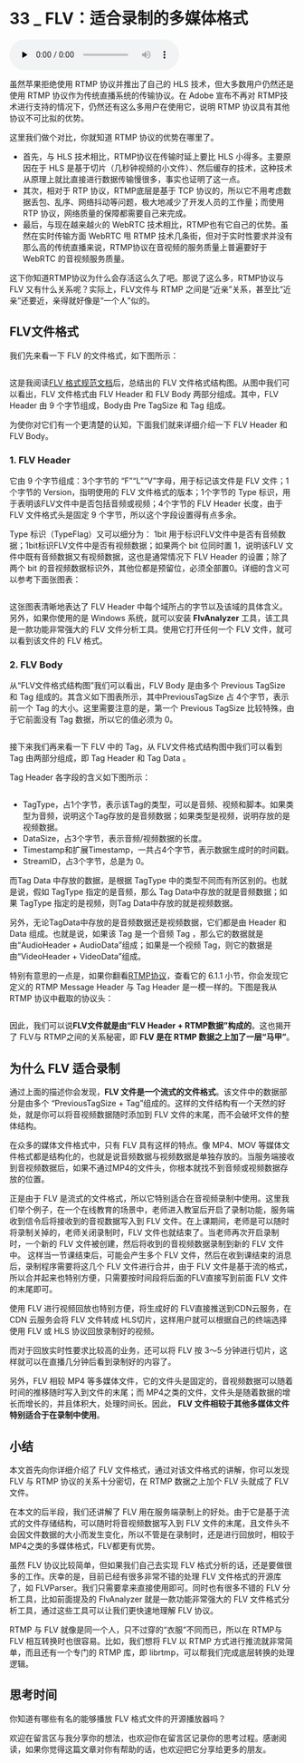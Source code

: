 # 33 _ FLV：适合录制的多媒体格式

<audio id="audio" title="33 | FLV：适合录制的多媒体格式" controls="" preload="none"><source id="mp3" src="https://static001.geekbang.org/resource/audio/9f/5b/9f9a52a2ae6d56361692bfa23c8be15b.mp3"></audio>

虽然苹果拒绝使用 RTMP 协议并推出了自己的 HLS 技术，但大多数用户仍然还是使用 RTMP 协议作为传统直播系统的传输协议。在 Adobe 宣布不再对 RTMP技术进行支持的情况下，仍然还有这么多用户在使用它，说明 RTMP 协议具有其他协议不可比拟的优势。

这里我们做个对比，你就知道 RTMP 协议的优势在哪里了。

- 首先，与 HLS 技术相比，RTMP协议在传输时延上要比 HLS 小得多。主要原因在于 HLS 是基于切片（几秒钟视频的小文件）、然后缓存的技术，这种技术从原理上就比直接进行数据传输慢很多，事实也证明了这一点。
- 其次，相对于 RTP 协议，RTMP底层是基于 TCP 协议的，所以它不用考虑数据丢包、乱序、网络抖动等问题，极大地减少了开发人员的工作量；而使用 RTP 协议，网络质量的保障都需要自己来完成。
- 最后，与现在越来越火的 WebRTC 技术相比，RTMP也有它自己的优势。虽然在实时传输方面 WebRTC 甩 RTMP 技术几条街，但对于实时性要求并没有那么高的传统直播来说，RTMP协议在音视频的服务质量上普遍要好于 WebRTC 的音视频服务质量。

这下你知道RTMP协议为什么会存活这么久了吧。那说了这么多，RTMP协议与 FLV 又有什么关系呢？实际上，FLV文件与 RTMP 之间是“近亲”关系，甚至比“近亲”还要近，亲得就好像是“一个人”似的。

## FLV文件格式

我们先来看一下 FLV 的文件格式，如下图所示：

<img src="https://static001.geekbang.org/resource/image/4a/d9/4aad7046a08b2a4d6ca39963a46506d9.png" alt="">

这是我阅读[FLV 格式规范文档](https://www.adobe.com/content/dam/acom/en/devnet/flv/video_file_format_spec_v10.pdf)后，总结出的 FLV 文件格式结构图。从图中我们可以看出，FLV 文件格式由 FLV Header 和 FLV Body 两部分组成。其中，FLV Header 由 9 个字节组成，Body由 Pre TagSize 和 Tag 组成。

为使你对它们有一个更清楚的认知，下面我们就来详细介绍一下 FLV Header 和 FLV Body。

### 1. FLV Header

它由 9 个字节组成：3个字节的 “F”“L”“V”字母，用于标记该文件是 FLV 文件；1个字节的 Version，指明使用的 FLV 文件格式的版本；1个字节的 Type 标识，用于表明该FLV文件中是否包括音频或视频；4个字节的 FLV Header 长度，由于 FLV 文件格式头是固定 9 个字节，所以这个字段设置得有点多余。

Type 标识（TypeFlag）又可以细分为： 1bit 用于标识FLV文件中是否有音频数据；1bit标识FLV文件中是否有视频数据；如果两个 bit 位同时置 1，说明该FLV 文件中既有音频数据又有视频数据，这也是通常情况下 FLV Header 的设置；除了两个 bit 的音视频数据标识外，其他位都是预留位，必须全部置0。详细的含义可以参考下面张图表：

<img src="https://static001.geekbang.org/resource/image/c7/5e/c71c4156528bf0cc59cc92d5e796a05e.png" alt="">

这张图表清晰地表达了 FLV Header 中每个域所占的字节以及该域的具体含义。另外，如果你使用的是 Windows 系统，就可以安装 **FlvAnalyzer** 工具，该工具是一款功能非常强大的 FLV 文件分析工具。使用它打开任何一个 FLV 文件，就可以看到该文件的 FLV 格式。

### 2. FLV Body

从“FLV文件格式结构图”我们可以看出，FLV Body 是由多个 Previous TagSize 和 Tag 组成的。其含义如下图表所示，其中PreviousTagSize 占 4个字节，表示前一个 Tag 的大小。这里需要注意的是，第一个 Previous TagSize 比较特殊，由于它前面没有 Tag 数据，所以它的值必须为 0。

<img src="https://static001.geekbang.org/resource/image/d2/fd/d230f853c81c1dd185bddcb2edc2a9fd.png" alt="">

接下来我们再来看一下 FLV 中的 Tag，从 FLV文件格式结构图中我们可以看到 Tag 由两部分组成，即 Tag Header 和 Tag Data 。

Tag Header 各字段的含义如下图所示：

<img src="https://static001.geekbang.org/resource/image/ab/79/ab30c1ae85a041f9262bc7b197c34779.png" alt="">

- TagType，占1个字节，表示该Tag的类型，可以是音频、视频和脚本。如果类型为音频，说明这个Tag存放的是音频数据；如果类型是视频，说明存放的是视频数据。
- DataSize，占3个字节，表示音频/视频数据的长度。
- Timestamp和扩展Timestamp，一共占4个字节，表示数据生成时的时间戳。
- StreamID，占3个字节，总是为 0。

而Tag Data 中存放的数据，是根据 TagType 中的类型不同而有所区别的。也就是说，假如 TagType 指定的是音频，那么 Tag Data中存放的就是音频数据；如果 TagType 指定的是视频，则Tag Data中存放的就是视频数据。

另外，无论TagData中存放的是音频数据还是视频数据，它们都是由 Header 和 Data 组成。也就是说，如果该 Tag 是一个音频 Tag ，那么它的数据就是由“AudioHeader + AudioData”组成；如果是一个视频 Tag，则它的数据是由“VideoHeader + VideoData”组成。

特别有意思的一点是，如果你翻看[RTMP协议](http://wwwimages.adobe.com/www.adobe.com/content/dam/acom/en/devnet/rtmp/pdf/rtmp_specification_1.0.pdf)，查看它的 6.1.1 小节，你会发现它定义的  RTMP Message Header 与 Tag Header 是一模一样的。下图是我从 RTMP 协议中截取的协议头：

<img src="https://static001.geekbang.org/resource/image/19/f7/19860afa57dd97d75902c59720f832f7.png" alt="">

因此，我们可以说**FLV文件就是由“FLV Header + RTMP数据”构成的**。这也揭开了 FLV与 RTMP之间的关系秘密，即 **FLV 是在 RTMP 数据之上加了一层“马甲”**。

## 为什么 FLV 适合录制

通过上面的描述你会发现，**FLV 文件是一个流式的文件格式**。该文件中的数据部分是由多个 “PreviousTagSize + Tag”组成的。这样的文件结构有一个天然的好处，就是你可以将音视频数据随时添加到 FLV 文件的末尾，而不会破坏文件的整体结构。

在众多的媒体文件格式中，只有 FLV 具有这样的特点。像 MP4、MOV 等媒体文件格式都是结构化的，也就是说音频数据与视频数据是单独存放的。当服务端接收到音视频数据后，如果不通过MP4的文件头，你根本就找不到音频或视频数据存放的位置。

正是由于 FLV 是流式的文件格式，所以它特别适合在音视频录制中使用。这里我们举个例子，在一个在线教育的场景中，老师进入教室后开启了录制功能，服务端收到信令后将接收到的音视数据写入到 FLV 文件。在上课期间，老师是可以随时将录制关掉的，老师关闭录制时，FLV 文件也就结束了。当老师再次开启录制时，一个新的 FLV 文件被创建，然后将收到的音视频数据录制到新的 FLV 文件中。 这样当一节课结束后，可能会产生多个 FLV 文件，然后在收到课结束的消息后，录制程序需要将这几个 FLV 文件进行合并，由于 FLV 文件是基于流的格式，所以合并起来也特别方便，只需要按时间段将后面的FLV直接写到前面 FLV 文件的末尾即可。

使用 FLV 进行视频回放也特别方便，将生成好的 FLV直接推送到CDN云服务，在CDN 云服务会将 FLV 文件转成 HLS切片，这样用户就可以根据自己的终端选择使用 FLV 或 HLS 协议回放录制好的视频。

而对于回放实时性要求比较高的业务，还可以将 FLV 按 3～5 分钟进行切片，这样就可以在直播几分钟后看到录制好的内容了。

另外，FLV 相较 MP4 等多媒体文件，它的文件头是固定的，音视频数据可以随着时间的推移随时写入到文件的末尾；而 MP4之类的文件，文件头是随着数据的增长而增长的，并且体积大，处理时间长。因此， **FLV 文件相较于其他多媒体文件特别适合于在录制中使用**。

## 小结

本文首先向你详细介绍了 FLV 文件格式，通过对该文件格式的讲解，你可以发现 FLV 与 RTMP 协议的关系十分密切，在 RTMP 数据之上加个 FLV 头就成了 FLV 文件。

在本文的后半段，我们还讲解了 FLV 用在服务端录制上的好处。由于它是基于流式的文件存储结构，可以随时将音视频数据写入到 FLV 文件的末尾，且文件头不会因文件数据的大小而发生变化，所以不管是在录制时，还是进行回放时，相较于MP4之类的多媒体格式，FLV都更有优势。

虽然 FLV 协议比较简单，但如果我们自己去实现 FLV 格式分析的话，还是要做很多的工作。庆幸的是，目前已经有很多非常不错的处理 FLV 文件格式的开源库了，如 FLVParser。我们只需要拿来直接使用即可。同时也有很多不错的 FLV 分析工具，比如前面提及的 FlvAnalyzer 就是一款功能非常强大的 FLV 文件格式分析工具，通过这些工具可以让我们更快速地理解 FLV 协议。

RTMP 与 FLV 就像是同一个人，只不过穿的“衣服”不同而已，所以在 RTMP与 FLV 相互转换时也很容易。比如，我们想将 FLV 以 RTMP 方式进行推流就非常简单，而且还有一个专门的 RTMP 库，即 librtmp，可以帮我们完成底层转换的处理逻辑。

## 思考时间

你知道有哪些有名的能够播放 FLV 格式文件的开源播放器吗？

欢迎在留言区与我分享你的想法，也欢迎你在留言区记录你的思考过程。感谢阅读，如果你觉得这篇文章对你有帮助的话，也欢迎把它分享给更多的朋友。



